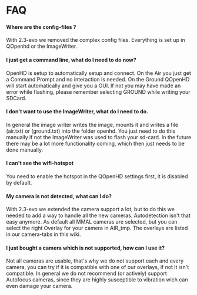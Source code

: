 # FAQ



#### Where are the config-files ?

With 2.3-evo we removed the complex config files. Everything is set up in QOpenhd or the ImageWriter.

#### I just get a command line, what do I need to do now?

OpenHD is setup to automatically setup and connect. On the Air you just get a Command Prompt and no interaction is needed.
On the Ground QOpenHD will start automatically and give you a GUI. If not you may have made an error while flashing, please remember selecting GROUND while writing your SDCard.

#### I don't want to use the ImageWriter, what do I need to do.

In general the image writer writes the image, mounts it and writes a file (air.txt) or (ground.txt) into the folder openhd. You just need to do this manually if not the ImageWriter was used to flash your sd-card. In the future there may be a lot more functionality coming, which then just needs to be done manually.

#### I can't see the wifi-hotspot

You need to enable the hotspot in the QOpenHD settings first, it is disabled by default.

#### My camera is not detected, what can I do?

With 2.3-evo we extended the camera support a lot, but to do this we needed to add a way to handle all the new cameras. Autodetection isn't that easy anymore.
As default all MMAL cameras are selected, but you can select the right Overlay for your camera in AIR_tmp.
The overlays are listed in our camera-tabs in this wiki.

#### I just bought a camera which is not supported, how can I use it?

Not all cameras are usable, that's why we do not support each and every camera, you can try if it is compatible with one of our overlays, if not it isn't compatible.
In general we do not recommend (or actively) support Autofocus cameras, since they are highly susceptible to vibration wich can even damage your camera.



